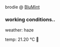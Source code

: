 brodie @ [BluMint](https://www.linkedin.com/company/blumint-io/)

<!--weather_start-->
### working conditions..

weather: haze 

temp: 21.20 °C 🥶

<!--weather_end-->
